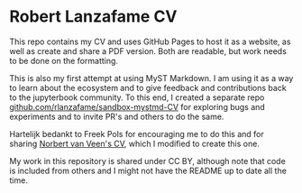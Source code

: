 # Robert Lanzafame CV

This repo contains my CV and uses GitHub Pages to host it as a website, as well as create and share a PDF version. Both are readable, but work needs to be done on the formatting.

This is also my first attempt at using MyST Markdown. I am using it as a way to learn about the ecosystem and to give feedback and contributions back to the jupyterbook community. To this end, I created a separate repo [github.com/rlanzafame/sandbox-mystmd-CV](https://github.com/rlanzafame/sandbox-mystmd-CV) for exploring bugs and experiments and to invite PR's and others to do the same.

Hartelijk bedankt to Freek Pols for encouraging me to do this and for sharing [Norbert van Veen's CV](https://github.com/NorbertvanVeen/CurriculumVitae), which I modified to create this one.

My work in this repository is shared under CC BY, although note that code is included from others and I might not have the README up to date all the time.